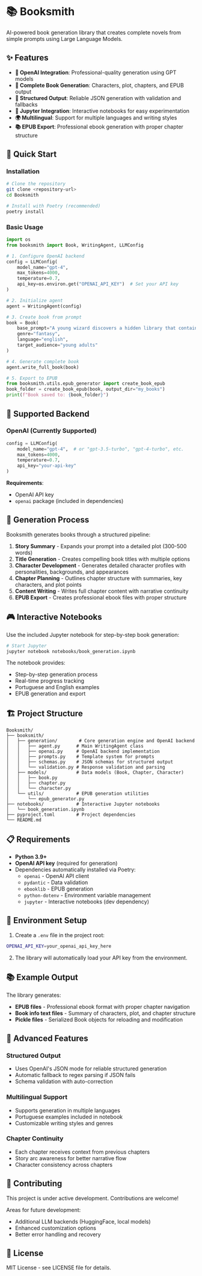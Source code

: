 # 📚 Booksmith

AI-powered book generation library that creates complete novels from simple prompts using Large Language Models.

## ✨ Features

- **🤖 OpenAI Integration**: Professional-quality generation using GPT models
- **📖 Complete Book Generation**: Characters, plot, chapters, and EPUB output
- **🎯 Structured Output**: Reliable JSON generation with validation and fallbacks
- **📱 Jupyter Integration**: Interactive notebooks for easy experimentation
- **🌍 Multilingual**: Support for multiple languages and writing styles
- **📚 EPUB Export**: Professional ebook generation with proper chapter structure

## 🚀 Quick Start

### Installation

```bash
# Clone the repository
git clone <repository-url>
cd Booksmith

# Install with Poetry (recommended)
poetry install
```

### Basic Usage

```python
import os
from booksmith import Book, WritingAgent, LLMConfig

# 1. Configure OpenAI backend
config = LLMConfig(
    model_name="gpt-4", 
    max_tokens=4000,
    temperature=0.7,
    api_key=os.environ.get("OPENAI_API_KEY")  # Set your API key
)

# 2. Initialize agent
agent = WritingAgent(config)

# 3. Create book from prompt
book = Book(
    base_prompt="A young wizard discovers a hidden library that contains books about the future",
    genre="fantasy",
    language="english",
    target_audience="young adults"
)

# 4. Generate complete book
agent.write_full_book(book)

# 5. Export to EPUB
from booksmith.utils.epub_generator import create_book_epub
book_folder = create_book_epub(book, output_dir="my_books")
print(f"Book saved to: {book_folder}")
```

## 🔧 Supported Backend

### OpenAI (Currently Supported)
```python
config = LLMConfig(
    model_name="gpt-4",  # or "gpt-3.5-turbo", "gpt-4-turbo", etc.
    max_tokens=4000,
    temperature=0.7,
    api_key="your-api-key"
)
```

**Requirements**: 
- OpenAI API key
- `openai` package (included in dependencies)

## 📖 Generation Process

Booksmith generates books through a structured pipeline:

1. **Story Summary** - Expands your prompt into a detailed plot (300-500 words)
2. **Title Generation** - Creates compelling book titles with multiple options
3. **Character Development** - Generates detailed character profiles with personalities, backgrounds, and appearances
4. **Chapter Planning** - Outlines chapter structure with summaries, key characters, and plot points
5. **Content Writing** - Writes full chapter content with narrative continuity
6. **EPUB Export** - Creates professional ebook files with proper structure

## 🎮 Interactive Notebooks

Use the included Jupyter notebook for step-by-step book generation:

```bash
# Start Jupyter
jupyter notebook notebooks/book_generation.ipynb
```

The notebook provides:
- Step-by-step generation process
- Real-time progress tracking
- Portuguese and English examples
- EPUB generation and export

## 🏗️ Project Structure

```
Booksmith/
├── booksmith/
│   ├── generation/        # Core generation engine and OpenAI backend
│   │   ├── agent.py      # Main WritingAgent class
│   │   ├── openai.py     # OpenAI backend implementation
│   │   ├── prompts.py    # Template system for prompts
│   │   ├── schemas.py    # JSON schemas for structured output
│   │   └── validation.py # Response validation and parsing
│   ├── models/           # Data models (Book, Chapter, Character)
│   │   ├── book.py
│   │   ├── chapter.py
│   │   └── character.py
│   └── utils/            # EPUB generation utilities
│       └── epub_generator.py
├── notebooks/            # Interactive Jupyter notebooks
│   └── book_generation.ipynb
├── pyproject.toml        # Project dependencies
└── README.md
```

## 📋 Requirements

- **Python 3.9+**
- **OpenAI API key** (required for generation)
- Dependencies automatically installed via Poetry:
  - `openai` - OpenAI API client
  - `pydantic` - Data validation
  - `ebooklib` - EPUB generation
  - `python-dotenv` - Environment variable management
  - `jupyter` - Interactive notebooks (dev dependency)

## 🔧 Environment Setup

1. Create a `.env` file in the project root:
```bash
OPENAI_API_KEY=your_openai_api_key_here
```

2. The library will automatically load your API key from the environment.

## 📚 Example Output

The library generates:
- **EPUB files** - Professional ebook format with proper chapter navigation
- **Book info text files** - Summary of characters, plot, and chapter structure
- **Pickle files** - Serialized Book objects for reloading and modification

## 🌟 Advanced Features

### Structured Output
- Uses OpenAI's JSON mode for reliable structured generation
- Automatic fallback to regex parsing if JSON fails
- Schema validation with auto-correction

### Multilingual Support
- Supports generation in multiple languages
- Portuguese examples included in notebook
- Customizable writing styles and genres

### Chapter Continuity
- Each chapter receives context from previous chapters
- Story arc awareness for better narrative flow
- Character consistency across chapters

## 🤝 Contributing

This project is under active development. Contributions are welcome!

Areas for future development:
- Additional LLM backends (HuggingFace, local models)
- Enhanced customization options
- Better error handling and recovery

## 📄 License

MIT License - see LICENSE file for details.
